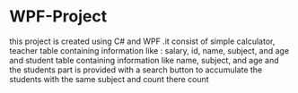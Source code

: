 # WPF-Project
this project is created using C# and WPF .it consist of simple calculator,  teacher table containing information like : salary, id, name, subject, and age and student table containing information like name, subject, and age and the students part is provided with a search button to accumulate the students with the same subject and count there count
